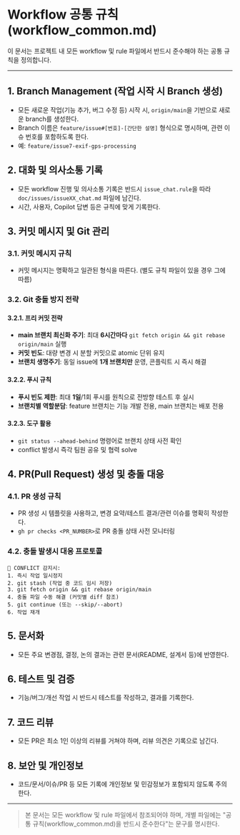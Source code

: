 # Workflow 공통 규칙 (workflow_common.md)

이 문서는 프로젝트 내 모든 workflow 및 rule 파일에서 반드시 준수해야 하는 공통 규칙을 정의합니다.

---

## 1. Branch Management (작업 시작 시 Branch 생성)
- 모든 새로운 작업(기능 추가, 버그 수정 등) 시작 시, `origin/main`을 기반으로 새로운 branch를 생성한다.
- Branch 이름은 `feature/issue#[번호]-[간단한 설명]` 형식으로 명시하며, 관련 이슈 번호를 포함하도록 한다.
- 예: `feature/issue7-exif-gps-processing`

## 2. 대화 및 의사소통 기록
- 모든 workflow 진행 및 의사소통 기록은 반드시 `issue_chat.rule`을 따라 `doc/issues/issueXX_chat.md` 파일에 남긴다.
- 시간, 사용자, Copilot 답변 등은 규칙에 맞게 기록한다.

## 3. 커밋 메시지 및 Git 관리

### 3.1. 커밋 메시지 규칙

- 커밋 메시지는 명확하고 일관된 형식을 따른다. (별도 규칙 파일이 있을 경우 그에 따름)

### 3.2. Git 충돌 방지 전략

#### 3.2.1. 프리 커밋 전략

- **main 브랜치 최신화 주기**: 최대 **6시간마다** `git fetch origin && git rebase origin/main` 실행
- **커밋 빈도**: 대량 변경 시 분할 커밋으로 atomic 단위 유지
- **브랜치 생명주기**: 동일 issue에 **1개 브랜치만** 운영, 콘플릭트 시 즉시 해결

#### 3.2.2. 푸시 규칙

- **푸시 빈도 제한**: 최대 **1일**/1회 푸시를 원칙으로 전방향 테스트 후 실시
- **브랜치별 역할분담**: feature 브랜치는 기능 개발 전용, main 브랜치는 배포 전용

#### 3.2.3. 도구 활용

- `git status --ahead-behind` 명령어로 브랜치 상태 사전 확인
- conflict 발생시 즉각 팀원 공유 및 협력 solve

## 4. PR(Pull Request) 생성 및 충돌 대응

### 4.1. PR 생성 규칙

- PR 생성 시 템플릿을 사용하고, 변경 요약/테스트 결과/관련 이슈를 명확히 작성한다.
- `gh pr checks <PR_NUMBER>`로 PR 충돌 상태 사전 모니터링

### 4.2. 충돌 발생시 대응 프로토콜

```
🚨 CONFLICT 감지시:
1. 즉시 작업 일시정지
2. git stash (작업 중 코드 임시 저장)
3. git fetch origin && git rebase origin/main
4. 충돌 파일 수동 해결 (커밋별 diff 참조)
5. git continue (또는 --skip/--abort)
6. 작업 재개
```

## 5. 문서화
- 모든 주요 변경점, 결정, 논의 결과는 관련 문서(README, 설계서 등)에 반영한다.

## 6. 테스트 및 검증
- 기능/버그/개선 작업 시 반드시 테스트를 작성하고, 결과를 기록한다.

## 7. 코드 리뷰
- 모든 PR은 최소 1인 이상의 리뷰를 거쳐야 하며, 리뷰 의견은 기록으로 남긴다.

## 8. 보안 및 개인정보
- 코드/문서/이슈/PR 등 모든 기록에 개인정보 및 민감정보가 포함되지 않도록 주의한다.

---

> 본 문서는 모든 workflow 및 rule 파일에서 참조되어야 하며, 개별 파일에는 "공통 규칙(workflow_common.md)을 반드시 준수한다"는 문구를 명시한다.
